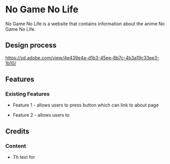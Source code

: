 # No Game No Life

No Game No Life is a website that contains information about the anime No Game No Life.

## Design process

https://xd.adobe.com/view/4e439e4a-d1b3-45ee-8b7c-4b3a19c33ee3-1b10/

## Features

### Existing Features
- Feature 1 - allows users to press button which can link to about page

- Feature 2 - allows users to 

## Credits

### Content 
- Th text for 